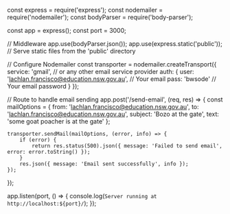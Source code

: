 const express = require('express');
const nodemailer = require('nodemailer');
const bodyParser = require('body-parser');

const app = express();
const port = 3000;

// Middleware
app.use(bodyParser.json());
app.use(express.static('public')); // Serve static files from the 'public' directory

// Configure Nodemailer
const transporter = nodemailer.createTransport({
    service: 'gmail', // or any other email service provider
    auth: {
        user: 'lachlan.francisco@education.nsw.gov.au', // Your email
        pass: 'bwsode'    // Your email password
    }
});

// Route to handle email sending
app.post('/send-email', (req, res) => {
    const mailOptions = {
        from: 'lachlan.francisco@education.nsw.gov.au',
        to: 'lachlan.francisco@education.nsw.gov.au',
        subject: 'Bozo at the gate',
        text: 'some goat poacher is at the gate'
    };

    transporter.sendMail(mailOptions, (error, info) => {
        if (error) {
            return res.status(500).json({ message: 'Failed to send email', error: error.toString() });
        }
        res.json({ message: 'Email sent successfully', info });
    });
});

app.listen(port, () => {
    console.log(`Server running at http://localhost:${port}/`);
});
